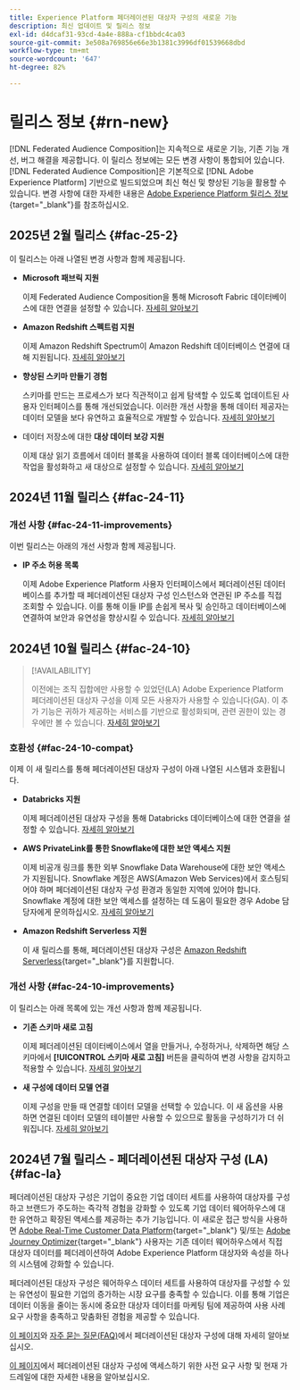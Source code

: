 ```yaml
---
title: Experience Platform 페더레이션된 대상자 구성의 새로운 기능
description: 최신 업데이트 및 릴리스 정보
exl-id: d4dcaf31-93cd-4a4e-888a-cf1bbdc4ca03
source-git-commit: 3e508a769856e66e3b1381c3996df01539668dbd
workflow-type: tm+mt
source-wordcount: '647'
ht-degree: 82%

---
```


# 릴리스 정보 {#rn-new}

[!DNL Federated Audience Composition]는 지속적으로 새로운 기능, 기존 기능 개선, 버그 해결을 제공합니다. 이 릴리스 정보에는 모든 변경 사항이 통합되어 있습니다. [!DNL Federated Audience Composition]은 기본적으로 [!DNL Adobe Experience Platform] 기반으로 빌드되었으며 최신 혁신 및 향상된 기능을 활용할 수 있습니다. 변경 사항에 대한 자세한 내용은 [Adobe Experience Platform 릴리스 정보](https://experienceleague.adobe.com/docs/experience-platform/release-notes/latest.html){target="_blank"}를 참조하십시오.

## 2025년 2월 릴리스 {#fac-25-2}

이 릴리스는 아래 나열된 변경 사항과 함께 제공됩니다.

* **Microsoft 패브릭 지원**

  이제 Federated Audience Composition을 통해 Microsoft Fabric 데이터베이스에 대한 연결을 설정할 수 있습니다. [자세히 알아보기](../connections/federated-db.md)

* **Amazon Redshift 스펙트럼 지원**

  이제 Amazon Redshift Spectrum이 Amazon Redshift 데이터베이스 연결에 대해 지원됩니다. [자세히 알아보기](../connections/federated-db.md#amazon-redshift)

* **향상된 스키마 만들기 경험**

  스키마를 만드는 프로세스가 보다 직관적이고 쉽게 탐색할 수 있도록 업데이트된 사용자 인터페이스를 통해 개선되었습니다. 이러한 개선 사항을 통해 데이터 제공자는 데이터 모델을 보다 유연하고 효율적으로 개발할 수 있습니다. [자세히 알아보기](../customer/schemas.md)

* 데이터 저장소에 대한 **대상 데이터 보강 지원**

  이제 대상 읽기 흐름에서 데이터 블록을 사용하여 데이터 블록 데이터베이스에 대한 작업을 활성화하고 새 대상으로 설정할 수 있습니다. [자세히 알아보기](../connections/destinations.md)

<!--
* **Federated Audience Composition permissions**

    Starting March release, [!DNL Federated Audience Composition] will start enforcing the access of **Federated data management** and **Federated Compositions** interfaces to user who have been granted the **Manage Federated Data** permission. 

    We recommend users to contact the administrators to have this permission added to their role in order to continue accessing the [!DNL Federated Audience Composition] user interface.

    To learn how to assign this permission, refer to the [detailed documentation](feature-access.md).
-->

## 2024년 11월 릴리스 {#fac-24-11}

### 개선 사항 {#fac-24-11-improvements}

이번 릴리스는 아래의 개선 사항과 함께 제공됩니다.

* **IP 주소 허용 목록**

  이제 Adobe Experience Platform 사용자 인터페이스에서 페더레이션된 데이터베이스를 추가할 때 페더레이션된 대상자 구성 인스턴스와 연관된 IP 주소를 직접 조회할 수 있습니다. 이를 통해 이들 IP를 손쉽게 복사 및 승인하고 데이터베이스에 연결하여 보안과 유연성을 향상시킬 수 있습니다. [자세히 알아보기](../connections/connections.md)

## 2024년 10월 릴리스 {#fac-24-10}

>[!AVAILABILITY]
>
>이전에는 조직 집합에만 사용할 수 있었던(LA) Adobe Experience Platform 페더레이션된 대상자 구성을 이제 모든 사용자가 사용할 수 있습니다(GA). 이 추가 기능은 귀하가 제공하는 서비스를 기반으로 활성화되며, 관련 권한이 있는 경우에만 볼 수 있습니다. [자세히 알아보기](access-prerequisites.md)
>

### 호환성 {#fac-24-10-compat}

이제 이 새 릴리스를 통해 페더레이션된 대상자 구성이 아래 나열된 시스템과 호환됩니다.

* **Databricks 지원**

  이제 페더레이션된 대상자 구성을 통해 Databricks 데이터베이스에 대한 연결을 설정할 수 있습니다. [자세히 알아보기](../connections/federated-db.md#databricks)

* **AWS PrivateLink를 통한 Snowflake에 대한 보안 액세스 지원**

  이제 비공개 링크를 통한 외부 Snowflake Data Warehouse에 대한 보안 액세스가 지원됩니다. Snowflake 계정은 AWS(Amazon Web Services)에서 호스팅되어야 하며 페더레이션된 대상자 구성 환경과 동일한 지역에 있어야 합니다. Snowflake 계정에 대한 보안 액세스를 설정하는 데 도움이 필요한 경우 Adobe 담당자에게 문의하십시오. [자세히 알아보기](../connections/federated-db.md#snowflake)

* **Amazon Redshift Serverless 지원**

  이 새 릴리스를 통해, 페더레이션된 대상자 구성은 [Amazon Redshift Serverless](https://aws.amazon.com/redshift/redshift-serverless/){target="_blank"}를 지원합니다.

### 개선 사항 {#fac-24-10-improvements}

이 릴리스는 아래 목록에 있는 개선 사항과 함께 제공됩니다.

* **기존 스키마 새로 고침**

  이제 페더레이션된 데이터베이스에서 열을 만들거나, 수정하거나, 삭제하면 해당 스키마에서 **[!UICONTROL 스키마 새로 고침]** 버튼을 클릭하여 변경 사항을 감지하고 적용할 수 있습니다. [자세히 알아보기](../customer/schemas.md#schema-refresh)

* **새 구성에 데이터 모델 연결**

  이제 구성을 만들 때 연결할 데이터 모델을 선택할 수 있습니다. 이 새 옵션을 사용하면 연결된 데이터 모델의 테이블만 사용할 수 있으므로 활동을 구성하기가 더 쉬워집니다. [자세히 알아보기](../compositions/create-composition.md)

## 2024년 7월 릴리스 - 페더레이션된 대상자 구성 (LA) {#fac-la}

페더레이션된 대상자 구성은 기업이 중요한 기업 데이터 세트를 사용하여 대상자를 구성하고 브랜드가 주도하는 즉각적 경험을 강화할 수 있도록 기업 데이터 웨어하우스에 대한 유연하고 확장된 액세스를 제공하는 추가 기능입니다. 이 새로운 접근 방식을 사용하면 [Adobe Real-Time Customer Data Platform](https://experienceleague.adobe.com/ko/docs/experience-platform/segmentation/home){target="_blank"} 및/또는 [Adobe Journey Optimizer](https://experienceleague.adobe.com/ko/docs/journey-optimizer/using/ajo-home){target="_blank"} 사용자는 기존 데이터 웨어하우스에서 직접 대상자 데이터를 페더레이션하여 Adobe Experience Platform 대상자와 속성을 하나의 시스템에 강화할 수 있습니다.

페더레이션된 대상자 구성은 웨어하우스 데이터 세트를 사용하여 대상자를 구성할 수 있는 유연성이 필요한 기업의 증가하는 시장 요구를 충족할 수 있습니다. 이를 통해 기업은 데이터 이동을 줄이는 동시에 중요한 대상자 데이터를 마케팅 팀에 제공하여 사용 사례 요구 사항을 충족하고 맞춤화된 경험을 제공할 수 있습니다. 

[이 페이지](get-started.md)와 [자주 묻는 질문(FAQ)](faq.md)에서 페더레이션된 대상자 구성에 대해 자세히 알아보십시오.

[이 페이지](access-prerequisites.md)에서 페더레이션된 대상자 구성에 액세스하기 위한 사전 요구 사항 및 현재 가드레일에 대한 자세한 내용을 알아보십시오.

